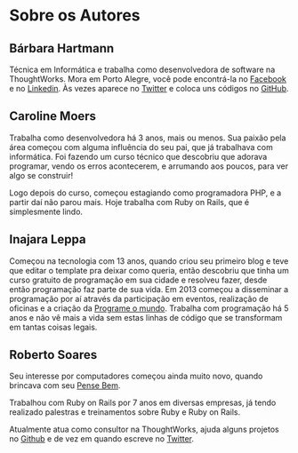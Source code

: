 # Sobre os Autores

## Bárbara Hartmann

Técnica em Informática e trabalha como desenvolvedora de software na
ThoughtWorks. Mora em Porto Alegre, você pode encontrá-la no
[Facebook](https://www.fb.com/bahartmann/) e no
[Linkedin](https://br.linkedin.com/in/b%C3%A1rbara-hartmann-3a3a0768/). Às
vezes aparece no [Twitter](https://twitter.com/bahartmann/) e coloca uns
códigos no [GitHub](https://github.com/bahartmann/).

## Caroline Moers

Trabalha como desenvolvedora há 3 anos, mais ou menos. Sua paixão pela área
começou com alguma influência do seu pai, que já trabalhava com informática.
Foi fazendo um curso técnico que descobriu que adorava programar, vendo os
erros acontecerem, e arrumando aos poucos, para ver algo se construir!

Logo depois do curso, começou estagiando como programadora PHP, e a partir daí
não parou mais. Hoje trabalha com Ruby on Rails, que é simplesmente lindo.

## Inajara Leppa

Começou na tecnologia com 13 anos, quando criou seu primeiro blog e teve
que editar o template pra deixar como queria, então descobriu que tinha um
curso gratuito de programação em sua cidade e resolveu fazer, desde então
programação faz parte de sua vida. Em 2013 começou a disseminar a programação
por aí através da participação em eventos, realização de oficinas e a criação
da [Programe o mundo](http://programeomundo.com.br/). Trabalha com programação
há 5 anos e não vê mais a vida sem estas linhas de código que se transformam em
tantas coisas legais.

## Roberto Soares

Seu interesse por computadores começou ainda muito novo, quando brincava com
seu [Pense Bem](https://pt.wikipedia.org/wiki/Pense_Bem).

Trabalhou com Ruby on Rails por 7 anos em diversas empresas, já tendo
realizado palestras e treinamentos sobre Ruby e Ruby on Rails.

Atualmente atua como consultor na ThoughtWorks, ajuda alguns projetos no
[Github](https://github.com/roberto/) e de vez em quando escreve no
[Twitter](https://twitter.com/bt1/).
